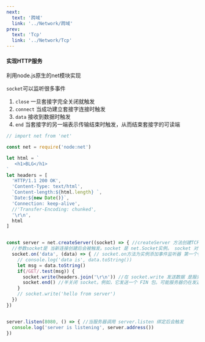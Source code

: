 ```yaml
---
next:
  text: '跨域'
  link: '../Network/跨域'
prev:
  text: 'Tcp'
  link: '../Network/Tcp'
---
```

#### 实现HTTP服务

利用node.js原生的net模块实现

`socket`可以监听很多事件

1. `close` 一旦套接字完全关闭就触发
2. `connect` 当成功建立套接字连接时触发
3. `data` 接收到数据时触发
4. `end` 当套接字的另一端表示传输结束时触发，从而结束套接字的可读端

```js
// import net from 'net'

const net = require('node:net')

let html = `
   <h1>BLG</h1>
`
let headers = [
  'HTTP/1.1 200 OK',
  'Content-Type: text/html',
  `Content-length:${html.length} `,
  `Date:${new Date()}`,
  'Connection: keep-alive',
  //'Transfer-Encoding: chunked',
  '\r\n',
  html
]


const server = net.createServer((socket) => { //createServer 方法创建TCP服务器 可以监听链接请求
  //参数socket是 当新连接创建后会被触发。socket 是 net.Socket实例。 socket 对象代表一个与 TCP 服务器或客户端的连接，包含多种用于发送、接收和关闭连接的方法。
  socket.on('data', (data) => { // socket.on方法为实例添加事件监听器 第一个参数为事件名data ,data事件是当接受到数据时触发
    // console.log('data is', data.toString())
    let msg = data.toString()
    if(/GET/.test(msg)) {
      socket.write(headers.join('\r\n')) //在 socket.write 发送数据 是服务端向客户端发送数据
      socket.end() //半关闭 socket。例如，它发送一个 FIN 包。可能服务器仍在发送数据。
    }
    // socket.write('hello from server')
  })
})


server.listen(8080, () => { //当服务器调用 server.listen 绑定后会触发
  console.log('server is listening', server.address())
})
```

